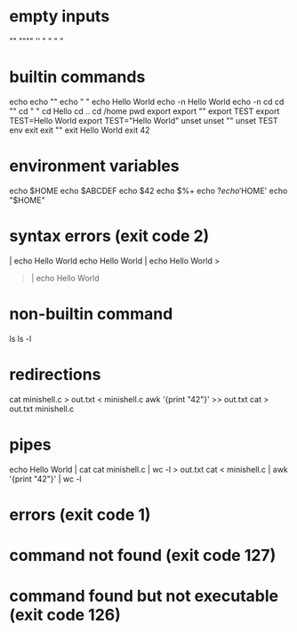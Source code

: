 # empty inputs

""
""""
''
" "
"	"
# builtin commands
echo
echo ""
echo " "
echo Hello World
echo -n Hello World
echo -n
cd
cd ""
cd " "
cd Hello
cd ..
cd /home
pwd
export
export ""
export TEST
export TEST=Hello World
export TEST="Hello World"
unset
unset ""
unset TEST
env
exit
exit ""
exit Hello World
exit 42
# environment variables
echo $HOME
echo $ABCDEF
echo $42
echo $%+
echo $?
echo '$HOME'
echo "$HOME"
# syntax errors (exit code 2)
| echo Hello World
echo Hello World |
echo Hello World >
> | echo Hello World
# non-builtin command
ls
ls -l
# redirections
cat minishell.c > out.txt
< minishell.c awk '{print "42"}' >> out.txt
cat > out.txt minishell.c
# pipes
echo Hello World | cat
cat minishell.c | wc -l > out.txt
cat < minishell.c | awk '{print "42"}' | wc -l
# errors (exit code 1)

# command not found (exit code 127)
# command found but not executable (exit code 126)
